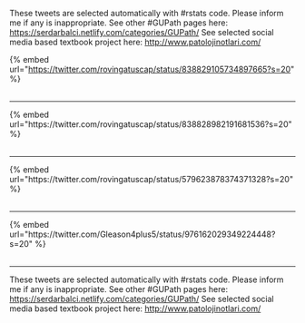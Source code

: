 

These tweets are selected automatically with #rstats code. Please inform me if any is inappropriate.
See other #GUPath pages here: https://serdarbalci.netlify.com/categories/GUPath/ 
See selected social media based textbook project here: http://www.patolojinotlari.com/

{% embed url="https://twitter.com/rovingatuscap/status/838829105734897665?s=20" %}<br>
<br>
<hr>
{% embed url="https://twitter.com/rovingatuscap/status/838828982191681536?s=20" %}<br>
<br>
<hr>
{% embed url="https://twitter.com/rovingatuscap/status/579623878374371328?s=20" %}<br>
<br>
<hr>
{% embed url="https://twitter.com/Gleason4plus5/status/976162029349224448?s=20" %}<br>
<br>
<hr>


These tweets are selected automatically with #rstats code. Please inform me if any is inappropriate.
See other #GUPath pages here: https://serdarbalci.netlify.com/categories/GUPath/ 
See selected social media based textbook project here: http://www.patolojinotlari.com/
